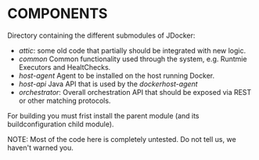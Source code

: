 # COMPONENTS
Directory containing the different submodules of JDocker:

* _attic_: some old code that partially should be integrated with new logic.
* _common_ Common functionality used through the system, e.g. Runtmie Executors and HealtChecks.
* _host-agent_ Agent to be installed on the host running Docker.
* _host-api_ Java API that is used by the _dockerhost-agent_
* _orchestrator_: Overall orchestration API that should be exposed via REST
  or other matching protocols.

For building you must frist install the parent module (and its buildconfiguration child module).

NOTE: Most of the code here is completely untested. Do not tell us, we haven't warned you.
